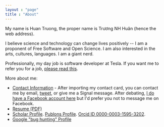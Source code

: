 ```yaml
---
layout : "page"
title : "About"
---
```


My name is Huan Truong, the proper name is Trương NH Huân (hence the web address).

I believe science and technology can change lives positively -- I am a proponent of Free Software and Open Science. I am also interested in the arts, cultures, languages. I am a giant nerd.

Professionally, my day job is software developer at Tesla. If you want me to refer you for a job, [please read this](/refer.html).


More about me:

- [Contact Information](/vc) - After importing my contact card, you can contact me by email, [tweet](https://twitter.com/huant), or give me a Signal message. After debating, [I do have a Facebook account here](https://www.facebook.com/horseradix) but I'd prefer you not to message me on Facebook.
- [Resume (PDF)](/resume.pdf)
- [Scholar Profile](https://scholar.google.com/citations?user=ZTuFnawAAAAJ&hl=en). [Publons Profile](https://publons.com/a/1402833/). [Orcid ID 0000-0003-1595-3202](https://orcid.org/0000-0003-1595-3202).
- [Google "bug hunting" Profile](https://bughunter.withgoogle.com/profile/d5f16dfd-6636-4460-ac1b-24d6c9bbb4b2)
